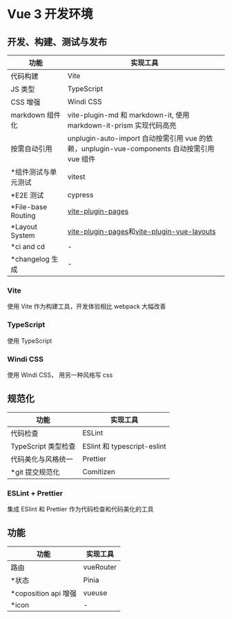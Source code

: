 # Vue 3 开发环境

## 开发、构建、测试与发布

| 功能                 | 实现工具                                                                                                                                                |
| -------------------- | ------------------------------------------------------------------------------------------------------------------------------------------------------- |
| 代码构建             | Vite                                                                                                                                                    |
| JS 类型              | TypeScript                                                                                                                                              |
| CSS 增强             | Windi CSS                                                                                                                                               |
| markdown 组件化      | vite-plugin-md 和 markdown-it, 使用 markdown-it-prism 实现代码高亮                                                                                      |
| 按需自动引用         | unplugin-auto-import 自动按需引用 vue 的依赖，unplugin-vue-components 自动按需引用 vue 组件                                                             |
| \*组件测试与单元测试 | vitest                                                                                                                                                  |
| \*E2E 测试           | cypress                                                                                                                                                 |
| \*File-base Routing  | [vite-plugin-pages](https://github.com/hannoeru/vite-plugin-pages)                                                                                      |
| \*Layout System      | [vite-plugin-pages](https://github.com/hannoeru/vite-plugin-pages)和[vite-plugin-vue-layouts](https://github.com/JohnCampionJr/vite-plugin-vue-layouts) |
| \*ci and cd          | -                                                                                                                                                       |
| \*changelog 生成     | -                                                                                                                                                       |

### Vite

使用 Vite 作为构建工具，开发体验相比 webpack 大幅改善

### TypeScript

使用 TypeScript

### Windi CSS

使用 Windi CSS， 用另一种风格写 css

## 规范化

| 功能                | 实现工具                    |
| ------------------- | --------------------------- |
| 代码检查            | ESLint                      |
| TypeScript 类型检查 | ESlint 和 typescript-eslint |
| 代码美化与风格统一  | Prettier                    |
| \*git 提交规范化    | Comitizen                   |

### ESLint + Prettier

集成 ESlint 和 Prettier 作为代码检查和代码美化的工具

## 功能

| 功能                  | 实现工具  |
| --------------------- | --------- |
| 路由                  | vueRouter |
| \*状态                | Pinia     |
| \*coposition api 增强 | vueuse    |
| \*icon                | -         |
